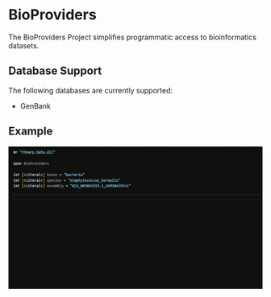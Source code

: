 # BioProviders
The BioProviders Project simplifies programmatic access to bioinformatics datasets.

## Database Support
The following databases are currently supported:

* GenBank

## Example
![GenBankProvider Demo](https://github.com/AlexKenna/BioProviders/blob/main/img/GenBankProvider_Demo.gif?raw=true)
